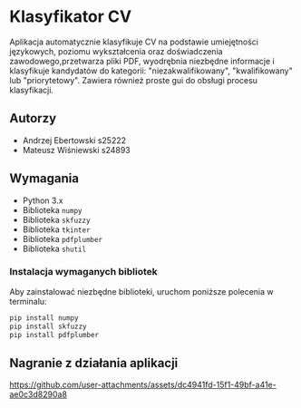 # Klasyfikator CV 

Aplikacja automatycznie klasyfikuje CV na podstawie umiejętności językowych, poziomu wykształcenia oraz doświadczenia zawodowego,przetwarza pliki PDF, wyodrębnia niezbędne informacje i klasyfikuje kandydatów do kategorii: "niezakwalifikowany", "kwalifikowany" lub "priorytetowy". Zawiera również proste gui do obsługi procesu klasyfikacji.

## Autorzy

- Andrzej Ebertowski s25222
- Mateusz Wiśniewski s24893

## Wymagania

- Python 3.x
- Biblioteka `numpy`
- Biblioteka `skfuzzy`
- Biblioteka `tkinter`
- Biblioteka `pdfplumber`
- Biblioteka `shutil`

### Instalacja wymaganych bibliotek

Aby zainstalować niezbędne biblioteki, uruchom poniższe polecenia w terminalu:

```bash
pip install numpy
pip install skfuzzy
pip install pdfplumber
```

## Nagranie z działania aplikacji




https://github.com/user-attachments/assets/dc4941fd-15f1-49bf-a41e-ae0c3d8290a8

